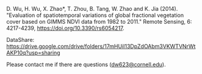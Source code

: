 D. Wu, H. Wu, X. Zhao*, T. Zhou, B. Tang, W. Zhao and K. Jia (2014). "Evaluation of spatiotemporal variations of global fractional vegetation cover based on GIMMS NDVI data from 1982 to 2011." Remote Sensing, 6: 4217-4239, https://doi.org/10.3390/rs6054217.

DataShare: https://drive.google.com/drive/folders/17mHUiI13DpZdOAbm3VKWTVNrWtAKP10q?usp=sharing

Please contact me if there are questions (dw623@cornell.edu).

